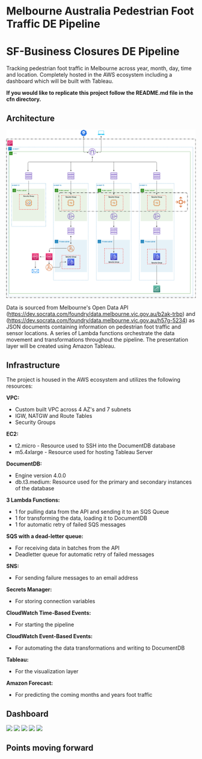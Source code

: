 # Melbourne Australia Pedestrian Foot Traffic DE Pipeline

# SF-Business Closures DE Pipeline

Tracking pedestrian foot traffic in Melbourne across year, month, day, time and location. Completely hosted in the AWS ecosystem including a dashboard which will be built with Tableau.

**If you would like to replicate this project follow the README.md file in the cfn directory.**



## Architecture
![](architecture/pedestrian_foot_traffic_concept_architecture_diagram.png)

Data is sourced from Melbourne's Open Data API (https://dev.socrata.com/foundry/data.melbourne.vic.gov.au/b2ak-trbp) and (https://dev.socrata.com/foundry/data.melbourne.vic.gov.au/h57g-5234) as JSON documents containing information on pedestrian foot traffic and sensor locations. A series of Lambda functions orchestrate the data movement and transformations throughout the pipeline. The presentation layer will be created using Amazon Tableau.

## Infrastructure
The project is housed in the AWS ecosystem and utilizes the following resources:

**VPC:**
-   Custom built VPC across 4 AZ's and 7 subnets
-   IGW, NATGW and Route Tables
-   Security Groups

**EC2:**

-   t2.micro - Resource used to SSH into the DocumentDB database
-   m5.4xlarge - Resource used for hosting Tableau Server

**DocumentDB:**

-   Engine version 4.0.0
- db.t3.medium: Resource used for the primary and secondary instances of the database

**3 Lambda Functions:**
-   1 for pulling data from the API and sending it to an SQS Queue
-   1 for transforming the data, loading it to DocumentDB
-   1 for automatic retry of failed SQS messages

**SQS with a dead-letter queue:**
-   For receiving data in batches from the API
-   Deadletter queue for automatic retry of failed messages

**SNS:**
-   For sending failure messages to an email address

**Secrets Manager:**
-   For storing connection variables

**CloudWatch Time-Based Events:**
-   For starting the pipeline

**CloudWatch Event-Based Events:**
-   For automating the data transformations and writing to DocumentDB

**Tableau:**
-   For the visualization layer

**Amazon Forecast:**
-   For predicting the coming months and years foot traffic

## Dashboard
![](dashboard_images/.png)
![](dashboard_images/.png)
![](dashboard_images/.png)
![](dashboard_images/.png)
![](dashboard_images/.png)

## Points moving forward
 
